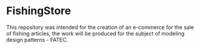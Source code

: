 # FishingStore
This repository was intended for the creation of an e-commerce for the sale of fishing articles, the work will be produced for the subject of modeling design patterns - FATEC.
